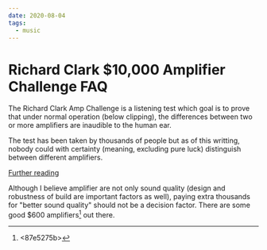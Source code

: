 ```yaml
---
date: 2020-08-04
tags:
  - music
---
```


# Richard Clark $10,000 Amplifier Challenge FAQ

The Richard Clark Amp Challenge is a listening test which goal is to prove that under normal operation (below clipping), the differences between two or more amplifiers are inaudible to the human ear.

The test has been taken by thousands of people but as of this writting, nobody could with certainty (meaning, excluding pure luck) distinguish between different amplifiers. 

[Further reading](https://web.archive.org/web/20070323013235/http://tom-morrow-land.com/tests/ampchall/index.htm)

Although I believe amplifier are not only sound quality (design and robustness of build are important factors as well), paying extra thousands for "better sound quality" should not be a decision factor. There are some good $600 amplifiers[^1] out there.

[^1]: <87e5275b>
